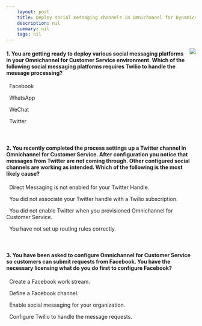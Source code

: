 ```yaml
---
    layout: post
    title: Deploy social messaging channels in Omnichannel for Dynamics 365 Customer Service  
    description: nil
    summary: nil
    tags: nil
---
```



 <a target="_blank" href="https://docs.microsoft.com/en-us/learn/modules/social-channels/7-check/"><i class="fas fa-external-link-alt"></i> </a>
 <img align="right" src="https://docs.microsoft.com/en-us/learn/achievements/social-channels.svg">
####  1. You are getting ready to deploy various social messaging platforms in your Omnichannel for Customer Service environment. Which of the following social messaging platforms requires Twilio to handle the message processing?


<i class='far fa-square'></i> &nbsp;&nbsp;Facebook

<i class='fas fa-check-square' style='color: Dodgerblue;'></i> &nbsp;&nbsp;WhatsApp

<i class='far fa-square'></i> &nbsp;&nbsp;WeChat

<i class='far fa-square'></i> &nbsp;&nbsp;Twitter
<br />
<br />
<br />

####  2. You recently completed the process settings up a Twitter channel in Omnichannel for Customer Service.  After configuration you notice that messages from Twitter are not coming through.  Other configured social channels are working as intended.  Which of the following is the most likely cause?


<i class='fas fa-check-square' style='color: Dodgerblue;'></i> &nbsp;&nbsp;Direct Messaging is not enabled for your Twitter Handle.

<i class='far fa-square'></i> &nbsp;&nbsp;You did not associate your Twitter handle with a Twilio subscription.

<i class='far fa-square'></i> &nbsp;&nbsp;You did not enable Twitter when you provisioned Omnichannel for Customer Service.

<i class='far fa-square'></i> &nbsp;&nbsp;You have not set up routing rules correctly.
<br />
<br />
<br />

####  3. You have been asked to configure Omnichannel for Customer Service so customers can submit requests from Facebook.  You have the necessary licensing what do you do first to configure Facebook?


<i class='far fa-square'></i> &nbsp;&nbsp;Create a Facebook work stream.

<i class='far fa-square'></i> &nbsp;&nbsp;Define a Facebook channel.

<i class='fas fa-check-square' style='color: Dodgerblue;'></i> &nbsp;&nbsp;Enable social messaging for your organization.

<i class='far fa-square'></i> &nbsp;&nbsp;Configure Twilio to handle the message requests.
<br />
<br />
<br />
